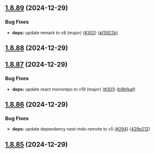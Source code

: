 ## [1.8.89](https://github.com/dds/bosabosa.org/compare/v1.8.88...v1.8.89) (2024-12-29)


### Bug Fixes

* **deps:** update remark to v8 (major) ([#302](https://github.com/dds/bosabosa.org/issues/302)) ([af3922b](https://github.com/dds/bosabosa.org/commit/af3922bde4feaffcdb6390f19cfadf3431aee89b))



## [1.8.88](https://github.com/dds/bosabosa.org/compare/v1.8.87...v1.8.88) (2024-12-29)



## [1.8.87](https://github.com/dds/bosabosa.org/compare/v1.8.86...v1.8.87) (2024-12-29)


### Bug Fixes

* **deps:** update react monorepo to v19 (major) ([#301](https://github.com/dds/bosabosa.org/issues/301)) ([b9bfeaf](https://github.com/dds/bosabosa.org/commit/b9bfeaf2179ef534e9830fc61208bd13c2653fea))



## [1.8.86](https://github.com/dds/bosabosa.org/compare/v1.8.85...v1.8.86) (2024-12-29)


### Bug Fixes

* **deps:** update dependency next-mdx-remote to v5 ([#294](https://github.com/dds/bosabosa.org/issues/294)) ([429e212](https://github.com/dds/bosabosa.org/commit/429e2122f1a99d4c875641ae52d3dc3f7a393433))



## [1.8.85](https://github.com/dds/bosabosa.org/compare/v1.8.84...v1.8.85) (2024-12-29)



